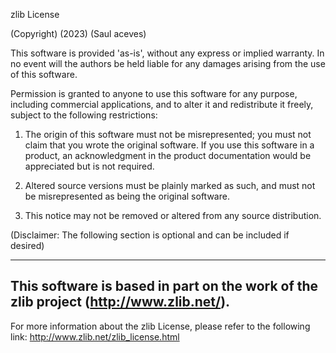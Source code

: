 zlib License

(Copyright) (2023) (Saul aceves)

This software is provided 'as-is', without any express or implied warranty. In no event will the authors be held liable for any damages arising from the use of this software.

Permission is granted to anyone to use this software for any purpose, including commercial applications, and to alter it and redistribute it freely, subject to the following restrictions:

1. The origin of this software must not be misrepresented; you must not claim that you wrote the original software. If you use this software in a product, an acknowledgment in the product documentation would be appreciated but is not required.

2. Altered source versions must be plainly marked as such, and must not be misrepresented as being the original software.

3. This notice may not be removed or altered from any source distribution.

(Disclaimer: The following section is optional and can be included if desired)

------------------------------------------------------------------------------
This software is based in part on the work of the zlib project (http://www.zlib.net/).
------------------------------------------------------------------------------

For more information about the zlib License, please refer to the following link:
http://www.zlib.net/zlib_license.html
